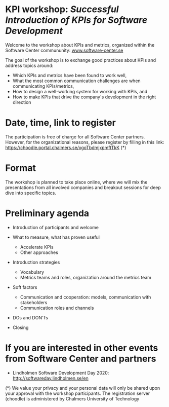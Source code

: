 # KPI workshop: _Successful Introduction of KPIs for Software Development_
Welcome to the workshop about KPIs and metrics, organized within the Software Center commununity: www.software-center.se

The goal of the workshop is to exchange good practices about KPIs and address topics around:
* Which KPIs and metrics have been found to work well,
* What the most common communication challenges are when communicating KPIs/metrics,
* How to design a well-working system for working with KPIs, and 
* How to make KPIs that drive the company's development in the right direction

# Date, time, link to register
The participation is free of charge for all Software Center partners. However, for the organizational reasons, please register by filling in this link: https://choodle.portal.chalmers.se/xgoTbdmjxpmftTkK (*)

# Format

The workshop is planned to take place online, where we will mix the presentations from all involved companies and breakout sessions for deep dive into specific topics. 

# Preliminary agenda
* Introduction of participants and welcome

* What to measure, what has proven useful 
	- Accelerate KPIs
	- Other approaches

* Introduction strategies 
	- Vocabulary
	- Metrics teams and roles, organization around the metrics team

* Soft factors
	- Communication and cooperation: models, communication with stakeholders
	- Communication roles and channels

* DOs and DON’Ts

* Closing


# If you are interested in other events from Software Center and partners
* Lindholmen Software Development Day 2020: http://softwareday.lindholmen.se/en




(*) We value your privacy and your personal data will only be shared upon your approval with the workshop participants. The registration server (choodle) is administered by Chalmers University of Technology
